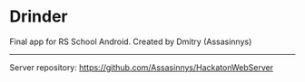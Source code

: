 # Drinder
Final app for RS School Android.
Created by Dmitry (Assasinnys)

-------
Server repository: https://github.com/Assasinnys/HackatonWebServer
